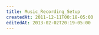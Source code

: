 ```yaml
---
title: Music_Recording_Setup
createdAt: 2011-12-11T00:18-05:00
editedAt: 2013-02-02T20:19-05:00
---
```




